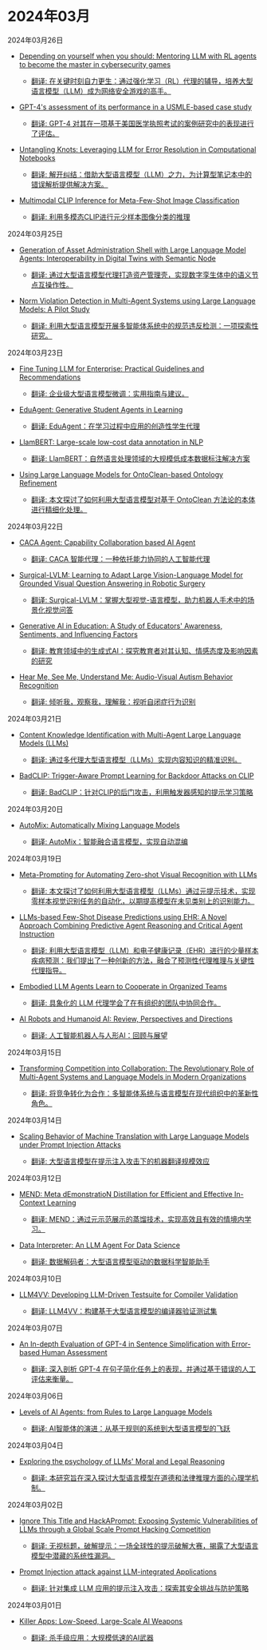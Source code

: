 # 2024年03月

2024年03月26日

- [Depending on yourself when you should: Mentoring LLM with RL agents to become the master in cybersecurity games](2024年03月26日/Depending_on_yourself_when_you_should_Mentoring_LLM_with_RL_agents_to_become_the_master_in_cybersecurity_games.md)

    - [翻译: 在关键时刻自力更生：通过强化学习（RL）代理的辅导，培养大型语言模型（LLM）成为网络安全游戏的高手。](2024年03月26日/Depending_on_yourself_when_you_should_Mentoring_LLM_with_RL_agents_to_become_the_master_in_cybersecurity_games.md)

- [GPT-4's assessment of its performance in a USMLE-based case study](2024年03月26日/GPT-4's_assessment_of_its_performance_in_a_USMLE-based_case_study.md)

    - [翻译: GPT-4 对其在一项基于美国医学执照考试的案例研究中的表现进行了评估。](2024年03月26日/GPT-4's_assessment_of_its_performance_in_a_USMLE-based_case_study.md)

- [Untangling Knots: Leveraging LLM for Error Resolution in Computational Notebooks](2024年03月26日/Untangling_Knots_Leveraging_LLM_for_Error_Resolution_in_Computational_Notebooks.md)

    - [翻译: 解开纠结：借助大型语言模型（LLM）之力，为计算型笔记本中的错误解析提供解决方案。](2024年03月26日/Untangling_Knots_Leveraging_LLM_for_Error_Resolution_in_Computational_Notebooks.md)

- [Multimodal CLIP Inference for Meta-Few-Shot Image Classification](2024年03月26日/Multimodal_CLIP_Inference_for_Meta-Few-Shot_Image_Classification.md)

    - [翻译: 利用多模态CLIP进行元少样本图像分类的推理](2024年03月26日/Multimodal_CLIP_Inference_for_Meta-Few-Shot_Image_Classification.md)

2024年03月25日

- [Generation of Asset Administration Shell with Large Language Model Agents: Interoperability in Digital Twins with Semantic Node](2024年03月25日/Generation_of_Asset_Administration_Shell_with_Large_Language_Model_Agents_Interoperability_in_Digital_Twins_with_Semantic_Node.md)

    - [翻译: 通过大型语言模型代理打造资产管理壳，实现数字孪生体中的语义节点互操作性。](2024年03月25日/Generation_of_Asset_Administration_Shell_with_Large_Language_Model_Agents_Interoperability_in_Digital_Twins_with_Semantic_Node.md)

- [Norm Violation Detection in Multi-Agent Systems using Large Language Models: A Pilot Study](2024年03月25日/Norm_Violation_Detection_in_Multi-Agent_Systems_using_Large_Language_Models_A_Pilot_Study.md)

    - [翻译: 利用大型语言模型开展多智能体系统中的规范违反检测：一项探索性研究。](2024年03月25日/Norm_Violation_Detection_in_Multi-Agent_Systems_using_Large_Language_Models_A_Pilot_Study.md)

2024年03月23日

- [Fine Tuning LLM for Enterprise: Practical Guidelines and Recommendations](2024年03月23日/Fine_Tuning_LLM_for_Enterprise_Practical_Guidelines_and_Recommendations.md)

    - [翻译: 企业级大型语言模型微调：实用指南与建议。](2024年03月23日/Fine_Tuning_LLM_for_Enterprise_Practical_Guidelines_and_Recommendations.md)

- [EduAgent: Generative Student Agents in Learning](2024年03月23日/EduAgent_Generative_Student_Agents_in_Learning.md)

    - [翻译: EduAgent：在学习过程中应用的创造性学生代理](2024年03月23日/EduAgent_Generative_Student_Agents_in_Learning.md)

- [LlamBERT: Large-scale low-cost data annotation in NLP](2024年03月23日/LlamBERT_Large-scale_low-cost_data_annotation_in_NLP.md)

    - [翻译: LlamBERT：自然语言处理领域的大规模低成本数据标注解决方案](2024年03月23日/LlamBERT_Large-scale_low-cost_data_annotation_in_NLP.md)

- [Using Large Language Models for OntoClean-based Ontology Refinement](2024年03月23日/Using_Large_Language_Models_for_OntoClean-based_Ontology_Refinement.md)

    - [翻译: 本文探讨了如何利用大型语言模型对基于 OntoClean 方法论的本体进行精细化处理。](2024年03月23日/Using_Large_Language_Models_for_OntoClean-based_Ontology_Refinement.md)

2024年03月22日

- [CACA Agent: Capability Collaboration based AI Agent](2024年03月22日/CACA_Agent_Capability_Collaboration_based_AI_Agent.md)

    - [翻译: CACA 智能代理：一种依托能力协同的人工智能代理](2024年03月22日/CACA_Agent_Capability_Collaboration_based_AI_Agent.md)

- [Surgical-LVLM: Learning to Adapt Large Vision-Language Model for Grounded Visual Question Answering in Robotic Surgery](2024年03月22日/Surgical-LVLM_Learning_to_Adapt_Large_Vision-Language_Model_for_Grounded_Visual_Question_Answering_in_Robotic_Surgery.md)

    - [翻译: Surgical-LVLM：掌握大型视觉-语言模型，助力机器人手术中的场景化视觉问答](2024年03月22日/Surgical-LVLM_Learning_to_Adapt_Large_Vision-Language_Model_for_Grounded_Visual_Question_Answering_in_Robotic_Surgery.md)

- [Generative AI in Education: A Study of Educators' Awareness, Sentiments, and Influencing Factors](2024年03月22日/Generative_AI_in_Education_A_Study_of_Educators'_Awareness,_Sentiments,_and_Influencing_Factors.md)

    - [翻译: 教育领域中的生成式AI：探究教育者对其认知、情感态度及影响因素的研究](2024年03月22日/Generative_AI_in_Education_A_Study_of_Educators'_Awareness,_Sentiments,_and_Influencing_Factors.md)

- [Hear Me, See Me, Understand Me: Audio-Visual Autism Behavior Recognition](2024年03月22日/Hear_Me,_See_Me,_Understand_Me_Audio-Visual_Autism_Behavior_Recognition.md)

    - [翻译: 倾听我，观察我，理解我：视听自闭症行为识别](2024年03月22日/Hear_Me,_See_Me,_Understand_Me_Audio-Visual_Autism_Behavior_Recognition.md)

2024年03月21日

- [Content Knowledge Identification with Multi-Agent Large Language Models (LLMs)](2024年03月21日/Content_Knowledge_Identification_with_Multi-Agent_Large_Language_Models_(LLMs).md)

    - [翻译: 通过多代理大型语言模型（LLMs）实现内容知识的精准识别。](2024年03月21日/Content_Knowledge_Identification_with_Multi-Agent_Large_Language_Models_(LLMs).md)

- [BadCLIP: Trigger-Aware Prompt Learning for Backdoor Attacks on CLIP](2024年03月21日/BadCLIP_Trigger-Aware_Prompt_Learning_for_Backdoor_Attacks_on_CLIP.md)

    - [翻译: BadCLIP：针对CLIP的后门攻击，利用触发器感知的提示学习策略](2024年03月21日/BadCLIP_Trigger-Aware_Prompt_Learning_for_Backdoor_Attacks_on_CLIP.md)

2024年03月20日

- [AutoMix: Automatically Mixing Language Models](2024年03月20日/AutoMix_Automatically_Mixing_Language_Models.md)

    - [翻译: AutoMix：智能融合语言模型，实现自动混编](2024年03月20日/AutoMix_Automatically_Mixing_Language_Models.md)

2024年03月19日

- [Meta-Prompting for Automating Zero-shot Visual Recognition with LLMs](2024年03月19日/Meta-Prompting_for_Automating_Zero-shot_Visual_Recognition_with_LLMs.md)

    - [翻译: 本文探讨了如何利用大型语言模型（LLMs）通过元提示技术，实现零样本视觉识别任务的自动化，以期提高模型在未见类别上的识别能力。](2024年03月19日/Meta-Prompting_for_Automating_Zero-shot_Visual_Recognition_with_LLMs.md)

- [LLMs-based Few-Shot Disease Predictions using EHR: A Novel Approach Combining Predictive Agent Reasoning and Critical Agent Instruction](2024年03月19日/LLMs-based_Few-Shot_Disease_Predictions_using_EHR_A_Novel_Approach_Combining_Predictive_Agent_Reasoning_and_Critical_Agent_Instruction.md)

    - [翻译: 利用大型语言模型（LLM）和电子健康记录（EHR）进行的少量样本疾病预测：我们提出了一种创新的方法，融合了预测性代理推理与关键性代理指导。](2024年03月19日/LLMs-based_Few-Shot_Disease_Predictions_using_EHR_A_Novel_Approach_Combining_Predictive_Agent_Reasoning_and_Critical_Agent_Instruction.md)

- [Embodied LLM Agents Learn to Cooperate in Organized Teams](2024年03月19日/Embodied_LLM_Agents_Learn_to_Cooperate_in_Organized_Teams.md)

    - [翻译: 具象化的 LLM 代理学会了在有组织的团队中协同合作。](2024年03月19日/Embodied_LLM_Agents_Learn_to_Cooperate_in_Organized_Teams.md)

- [AI Robots and Humanoid AI: Review, Perspectives and Directions](2024年03月19日/AI_Robots_and_Humanoid_AI_Review,_Perspectives_and_Directions.md)

    - [翻译: 人工智能机器人与人形AI：回顾与展望](2024年03月19日/AI_Robots_and_Humanoid_AI_Review,_Perspectives_and_Directions.md)

2024年03月15日

- [Transforming Competition into Collaboration: The Revolutionary Role of Multi-Agent Systems and Language Models in Modern Organizations](2024年03月15日/Transforming_Competition_into_Collaboration_The_Revolutionary_Role_of_Multi-Agent_Systems_and_Language_Models_in_Modern_Organizations.md)

    - [翻译: 将竞争转化为合作：多智能体系统与语言模型在现代组织中的革新性角色。](2024年03月15日/Transforming_Competition_into_Collaboration_The_Revolutionary_Role_of_Multi-Agent_Systems_and_Language_Models_in_Modern_Organizations.md)

2024年03月14日

- [Scaling Behavior of Machine Translation with Large Language Models under Prompt Injection Attacks](2024年03月14日/Scaling_Behavior_of_Machine_Translation_with_Large_Language_Models_under_Prompt_Injection_Attacks.md)

    - [翻译: 大型语言模型在提示注入攻击下的机器翻译规模效应](2024年03月14日/Scaling_Behavior_of_Machine_Translation_with_Large_Language_Models_under_Prompt_Injection_Attacks.md)

2024年03月12日

- [MEND: Meta dEmonstratioN Distillation for Efficient and Effective In-Context Learning](2024年03月12日/MEND_Meta_dEmonstratioN_Distillation_for_Efficient_and_Effective_In-Context_Learning.md)

    - [翻译: MEND：通过元示范展示的蒸馏技术，实现高效且有效的情境内学习。](2024年03月12日/MEND_Meta_dEmonstratioN_Distillation_for_Efficient_and_Effective_In-Context_Learning.md)

- [Data Interpreter: An LLM Agent For Data Science](2024年03月12日/Data_Interpreter_An_LLM_Agent_For_Data_Science.md)

    - [翻译: 数据解码者：大型语言模型驱动的数据科学智能助手](2024年03月12日/Data_Interpreter_An_LLM_Agent_For_Data_Science.md)

2024年03月10日

- [LLM4VV: Developing LLM-Driven Testsuite for Compiler Validation](2024年03月10日/LLM4VV_Developing_LLM-Driven_Testsuite_for_Compiler_Validation.md)

    - [翻译: LLM4VV：构建基于大型语言模型的编译器验证测试集](2024年03月10日/LLM4VV_Developing_LLM-Driven_Testsuite_for_Compiler_Validation.md)

2024年03月07日

- [An In-depth Evaluation of GPT-4 in Sentence Simplification with Error-based Human Assessment](2024年03月07日/An_In-depth_Evaluation_of_GPT-4_in_Sentence_Simplification_with_Error-based_Human_Assessment.md)

    - [翻译: 深入剖析 GPT-4 在句子简化任务上的表现，并通过基于错误的人工评估来衡量。](2024年03月07日/An_In-depth_Evaluation_of_GPT-4_in_Sentence_Simplification_with_Error-based_Human_Assessment.md)

2024年03月06日

- [Levels of AI Agents: from Rules to Large Language Models](2024年03月06日/Levels_of_AI_Agents_from_Rules_to_Large_Language_Models.md)

    - [翻译: AI智能体的演进：从基于规则的系统到大型语言模型的飞跃](2024年03月06日/Levels_of_AI_Agents_from_Rules_to_Large_Language_Models.md)

2024年03月04日

- [Exploring the psychology of LLMs' Moral and Legal Reasoning](2024年03月04日/Exploring_the_psychology_of_LLMs'_Moral_and_Legal_Reasoning.md)

    - [翻译: 本研究旨在深入探讨大型语言模型在道德和法律推理方面的心理学机制。](2024年03月04日/Exploring_the_psychology_of_LLMs'_Moral_and_Legal_Reasoning.md)

2024年03月02日

- [Ignore This Title and HackAPrompt: Exposing Systemic Vulnerabilities of LLMs through a Global Scale Prompt Hacking Competition](2024年03月02日/Ignore_This_Title_and_HackAPrompt_Exposing_Systemic_Vulnerabilities_of_LLMs_through_a_Global_Scale_Prompt_Hacking_Competition.md)

    - [翻译: 无视标题，破解提示：一场全球性的提示破解大赛，揭露了大型语言模型中潜藏的系统性漏洞。](2024年03月02日/Ignore_This_Title_and_HackAPrompt_Exposing_Systemic_Vulnerabilities_of_LLMs_through_a_Global_Scale_Prompt_Hacking_Competition.md)

- [Prompt Injection attack against LLM-integrated Applications](2024年03月02日/Prompt_Injection_attack_against_LLM-integrated_Applications.md)

    - [翻译: 针对集成 LLM 应用的提示注入攻击：探索其安全挑战与防护策略](2024年03月02日/Prompt_Injection_attack_against_LLM-integrated_Applications.md)

2024年03月01日

- [Killer Apps: Low-Speed, Large-Scale AI Weapons](2024年03月01日/Killer_Apps_Low-Speed,_Large-Scale_AI_Weapons.md)

    - [翻译: 杀手级应用：大规模低速的AI武器](2024年03月01日/Killer_Apps_Low-Speed,_Large-Scale_AI_Weapons.md)